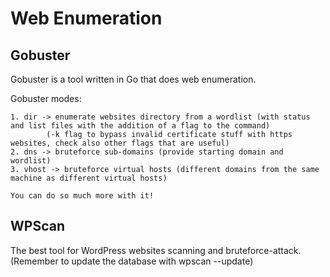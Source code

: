 # Web Enumeration


## Gobuster

Gobuster is a tool written in Go that does web enumeration.

Gobuster modes:

	1. dir -> enumerate websites directory from a wordlist (with status and list files with the addition of a flag to the command)
			(-k flag to bypass invalid certificate stuff with https websites, check also other flags that are useful)
	2. dns -> bruteforce sub-domains (provide starting domain and wordlist)
	3. vhost -> bruteforce virtual hosts (different domains from the same machine as different virtual hosts)

	You can do so much more with it!

## WPScan

The best tool for WordPress websites scanning and bruteforce-attack. (Remember to update the database with wpscan --update)